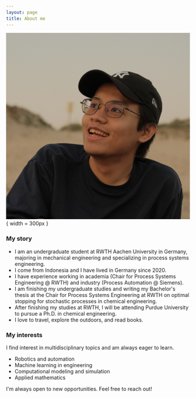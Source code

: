 ```yaml
---
layout: page
title: About me
---
```

![My picture](/assets/img/portocropped.jpeg){ width = 300px }

### My story
- I am an undergraduate student at RWTH Aachen University in Germany, majoring in mechanical engineering and specializing in process systems engineering.
- I come from Indonesia and I have lived in Germany since 2020.
- I have experience working in academia (Chair for Process Systems Engineering @ RWTH) and industry (Process Automation @ Siemens).
- I am finishing my undergraduate studies and writing my Bachelor's thesis at the Chair for Process Systems Engineering at RWTH on optimal stopping for stochastic processes in chemical engineering.
- After finishing my studies at RWTH, I will be attending Purdue University to pursue a Ph.D. in chemical engineering.
- I love to travel, explore the outdoors, and read books. 

### My interests
I find interest in multidisciplinary topics and am always eager to learn. 
- Robotics and automation
- Machine learning in engineering
- Computational modeling and simulation
- Applied mathematics

I'm always open to new opportunities. Feel free to reach out!
